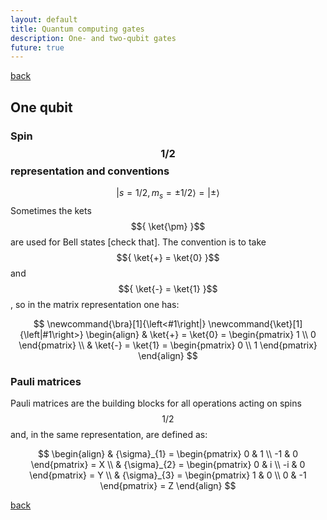 ```yaml
---
layout: default
title: Quantum computing gates
description: One- and two-qubit gates
future: true
---
```


[back](./)

## One qubit

### Spin $${ 1/2 }$$ representation and conventions

$$
\newcommand{\bra}[1]{\left<#1\right|}
\newcommand{\ket}[1]{\left|#1\right>}
\begin{equation}
  \ket{ s = 1/2, {m}_{s} = \pm 1/2 } = \ket{\pm}
\end{equation}
$$
Sometimes the kets $${ \ket{\pm} }$$ are used for Bell states [check that]. The convention is to take $${ \ket{+} = \ket{0} }$$ and $${ \ket{-} = \ket{1} }$$, so in the matrix representation one has:  

$$
\newcommand{\bra}[1]{\left<#1\right|}
\newcommand{\ket}[1]{\left|#1\right>}
\begin{align}
  & \ket{+} = \ket{0} = 
  \begin{pmatrix}
    1 \\
    0
  \end{pmatrix} \\
  & \ket{-} = \ket{1} = 
  \begin{pmatrix}
    0 \\
    1
  \end{pmatrix}
\end{align}
$$  

### Pauli matrices

Pauli matrices are the building blocks for all operations acting on spins $${ 1/2 }$$ and, in the same representation, are defined as:  

$$
\begin{align}
  & {\sigma}_{1} =  
  \begin{pmatrix}
    0 & 1 \\
    -1 & 0
  \end{pmatrix} 
  = X \\
  & {\sigma}_{2} =  
  \begin{pmatrix}
    0 & i \\
    -i & 0
  \end{pmatrix} 
  = Y \\
  & {\sigma}_{3} =  
  \begin{pmatrix}
    1 & 0 \\
    0 & -1
  \end{pmatrix} 
  = Z
\end{align}
$$  


  

[back](./)

